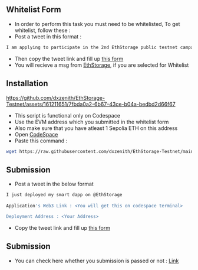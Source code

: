
## Whitelist Form

- In order to perform this task you must need to be whitelisted, To get whitelist, follow these :
- Post a tweet in this format :
```bash
I am applying to participate in the 2nd EthStorage public testnet campaign, and my wallet address is <your wallet address>. @EthStorage.
```
- Then copy the tweet link and fill up [this form](https://dawme4mo.forms.app/ethstorage-2nd-campaign-application?ref=blog.ethstorage.io)
- You will recieve a msg from [EthStorage](https://x.com/EthStorage), if you are selected for Whitelist


## Installation

https://github.com/dxzenith/EthStorage-Testnet/assets/161211651/7fbda0a2-6b67-43ce-b04a-bedbd2d66f67

- This script is functional only on Codespace
- Use the EVM address which you submitted in the whitelist form
- Also make sure that you have atleast 1 Sepolia ETH on this address
- Open [CodeSpace](https://github.com/codespaces)
- Paste this command :
```bash
wget https://raw.githubusercontent.com/dxzenith/EthStorage-Testnet/main/ethstorage.sh && chmod +x ethstorage.sh && ./ethstorage.sh
```


## Submission

- Post a tweet in the below format
```bash
I just deployed my smart dapp on @EthStorage
 
Application's Web3 Link : <You will get this on codespace terminal>

Deployment Address : <Your Address>
```

- Copy the tweet link and fill up [this form](https://dawme4mo.forms.app/ethstorage-2nd-campaign-submission?ref=blog.ethstorage.io)

## Submission

- You can check here whether you submission is passed or not : [Link](https://ethstorage.knack.com/campaigns#query/)


